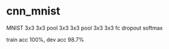 # cnn_mnist
MNIST 
$3x3$ $3x3$ pool $3x3$ $3x3$ pool $3x3$ $3x3$ fc dropout softmax

train acc 100%, dev acc 98.7%
